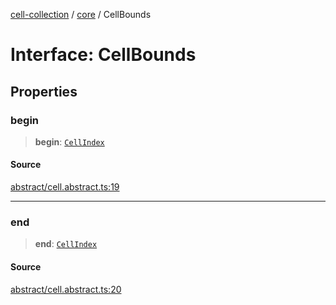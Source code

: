 [cell-collection](../../modules.md) / [core](../index.md) / CellBounds

# Interface: CellBounds

## Properties

### begin

> **begin**: [`CellIndex`](CellIndex.md)

#### Source

[abstract/cell.abstract.ts:19](https://github.com/benoitlahoz/cell-collection/blob/77253b777a20bbc33ec2a602f2d75b581c780e1f/src/abstract/cell.abstract.ts#L19)

***

### end

> **end**: [`CellIndex`](CellIndex.md)

#### Source

[abstract/cell.abstract.ts:20](https://github.com/benoitlahoz/cell-collection/blob/77253b777a20bbc33ec2a602f2d75b581c780e1f/src/abstract/cell.abstract.ts#L20)
